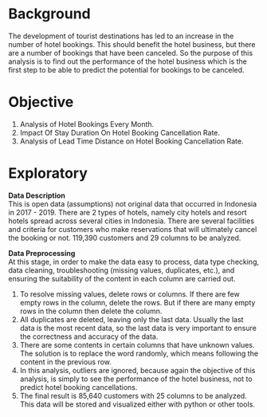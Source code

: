 # Background 
The development of tourist destinations has led to an increase in the number of hotel bookings. This should benefit the hotel business, but there are a number of bookings that have been canceled. So the purpose of this analysis is to find out the performance of the hotel business which is the first step to be able to predict the potential for bookings to be canceled.
# Objective
1. Analysis of Hotel Bookings Every Month.
2. Impact Of Stay Duration On Hotel Booking Cancellation Rate.
3. Analysis of Lead Time Distance on Hotel Booking Cancellation Rate.
# Exploratory
<b> Data Description </b><br>
This is open data (assumptions) not original data that occurred in Indonesia in 2017 - 2019. There are 2 types of hotels, namely city hotels and resort hotels spread across several cities in Indonesia. There are several facilities and criteria for customers who make reservations that will ultimately cancel the booking or not. 119,390 customers and 29 columns to be analyzed.<br>

<b> Data Preprocessing </b><br>
At this stage, in order to make the data easy to process, data type checking, data cleaning, troubleshooting (missing values, duplicates, etc.), and ensuring the suitability of the content in each column are carried out. <br>

1. To resolve missing values, delete rows or columns. If there are few empty rows in the column, delete the rows. But if there are many empty rows in the column then delete the column.<br>
2. All duplicates are deleted, leaving only the last data. Usually the last data is the most recent data, so the last data is very important to ensure the correctness and accuracy of the data. <br>
3. There are some contents in certain columns that have unknown values. The solution is to replace the word randomly, which means following the content in the previous row.<br>
4. In this analysis, outliers are ignored, because again the objective of this analysis, is simply to see the performance of the hotel business, not to predict hotel booking cancellations. <br>
5. The final result is 85,640 customers with 25 columns to be analyzed. This data will be stored and visualized either with python or other tools.<br>
